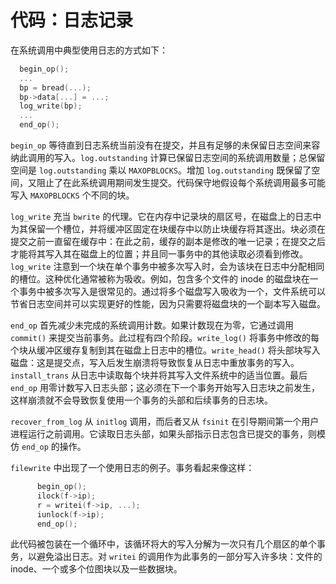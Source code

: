 # 代码：日志记录

在系统调用中典型使用日志的方式如下：
```c
  begin_op();
  ...
  bp = bread(...);
  bp->data[...] = ...;
  log_write(bp);
  ...
  end_op();
```

`begin_op` 等待直到日志系统当前没有在提交，并且有足够的未保留日志空间来容纳此调用的写入。`log.outstanding` 计算已保留日志空间的系统调用数量；总保留空间是 `log.outstanding` 乘以 `MAXOPBLOCKS`。增加 `log.outstanding` 既保留了空间，又阻止了在此系统调用期间发生提交。代码保守地假设每个系统调用最多可能写入 `MAXOPBLOCKS` 个不同的块。

`log_write` 充当 `bwrite` 的代理。它在内存中记录块的扇区号，在磁盘上的日志中为其保留一个槽位，并将缓冲区固定在块缓存中以防止块缓存将其逐出。块必须在提交之前一直留在缓存中：在此之前，缓存的副本是修改的唯一记录；在提交之后才能将其写入其在磁盘上的位置；并且同一事务中的其他读取必须看到修改。`log_write` 注意到一个块在单个事务中被多次写入时，会为该块在日志中分配相同的槽位。这种优化通常被称为吸收。例如，包含多个文件的 inode 的磁盘块在一个事务中被多次写入是很常见的。通过将多个磁盘写入吸收为一个，文件系统可以节省日志空间并可以实现更好的性能，因为只需要将磁盘块的一个副本写入磁盘。

`end_op` 首先减少未完成的系统调用计数。如果计数现在为零，它通过调用 `commit()` 来提交当前事务。此过程有四个阶段。`write_log()` 将事务中修改的每个块从缓冲区缓存复制到其在磁盘上日志中的槽位。`write_head()` 将头部块写入磁盘：这是提交点，写入后发生崩溃将导致恢复从日志中重放事务的写入。`install_trans` 从日志中读取每个块并将其写入文件系统中的适当位置。最后 `end_op` 用零计数写入日志头部；这必须在下一个事务开始写入日志块之前发生，这样崩溃就不会导致恢复使用一个事务的头部和后续事务的日志块。

`recover_from_log` 从 `initlog` 调用，而后者又从 `fsinit` 在引导期间第一个用户进程运行之前调用。它读取日志头部，如果头部指示日志包含已提交的事务，则模仿 `end_op` 的操作。

`filewrite` 中出现了一个使用日志的例子。事务看起来像这样：
```c
      begin_op();
      ilock(f->ip);
      r = writei(f->ip, ...);
      iunlock(f->ip);
      end_op();
```
此代码被包装在一个循环中，该循环将大的写入分解为一次只有几个扇区的单个事务，以避免溢出日志。对 `writei` 的调用作为此事务的一部分写入许多块：文件的 inode、一个或多个位图块以及一些数据块。
